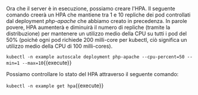 Ora che il server è in esecuzione, possiamo creare l'HPA.
Il seguente comando creerà un HPA che mantiene tra 1 e 10 repliche dei pod controllati dal deployment *php-apache* che abbiamo creato in precedenza. In parole povere, HPA aumenterà e diminuirà il numero di repliche (tramite la distribuzione) per mantenere un utilizzo medio della CPU su tutti i pod del 50% (poiché ogni pod richiede 200 milli-core per kubectl, ciò significa un utilizzo medio della CPU di 100 milli-cores).

`kubectl -n example autoscale deployment php-apache --cpu-percent=50 --min=1 --max=10`{{execute}}

Possiamo controllare lo stato del HPA attraverso il seguente comando:

`kubectl -n example get hpa`{{execute}}
